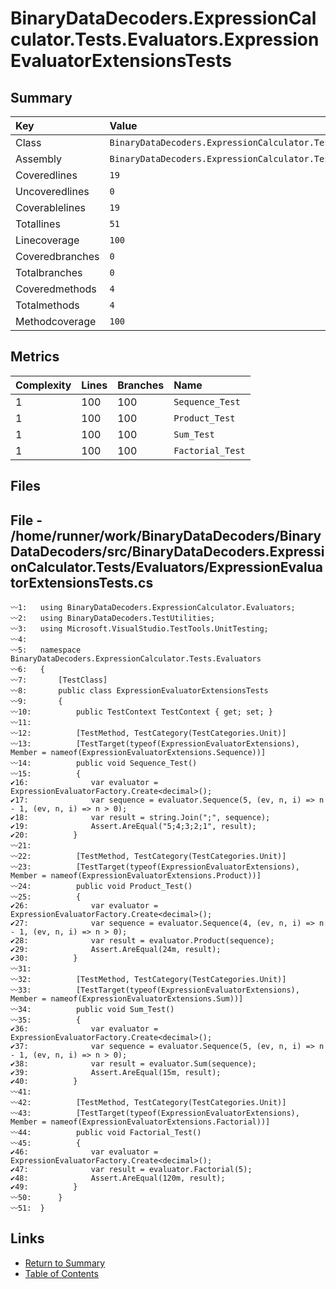 ﻿# BinaryDataDecoders.ExpressionCalculator.Tests.Evaluators.ExpressionEvaluatorExtensionsTests

## Summary

| Key             | Value                                                                                         |
| :-------------- | :-------------------------------------------------------------------------------------------- |
| Class           | `BinaryDataDecoders.ExpressionCalculator.Tests.Evaluators.ExpressionEvaluatorExtensionsTests` |
| Assembly        | `BinaryDataDecoders.ExpressionCalculator.Tests`                                               |
| Coveredlines    | `19`                                                                                          |
| Uncoveredlines  | `0`                                                                                           |
| Coverablelines  | `19`                                                                                          |
| Totallines      | `51`                                                                                          |
| Linecoverage    | `100`                                                                                         |
| Coveredbranches | `0`                                                                                           |
| Totalbranches   | `0`                                                                                           |
| Coveredmethods  | `4`                                                                                           |
| Totalmethods    | `4`                                                                                           |
| Methodcoverage  | `100`                                                                                         |

## Metrics

| Complexity | Lines | Branches | Name             |
| :--------- | :---- | :------- | :--------------- |
| 1          | 100   | 100      | `Sequence_Test`  |
| 1          | 100   | 100      | `Product_Test`   |
| 1          | 100   | 100      | `Sum_Test`       |
| 1          | 100   | 100      | `Factorial_Test` |

## Files

## File - /home/runner/work/BinaryDataDecoders/BinaryDataDecoders/src/BinaryDataDecoders.ExpressionCalculator.Tests/Evaluators/ExpressionEvaluatorExtensionsTests.cs

```CSharp
〰1:   using BinaryDataDecoders.ExpressionCalculator.Evaluators;
〰2:   using BinaryDataDecoders.TestUtilities;
〰3:   using Microsoft.VisualStudio.TestTools.UnitTesting;
〰4:   
〰5:   namespace BinaryDataDecoders.ExpressionCalculator.Tests.Evaluators
〰6:   {
〰7:       [TestClass]
〰8:       public class ExpressionEvaluatorExtensionsTests
〰9:       {
〰10:          public TestContext TestContext { get; set; }
〰11:  
〰12:          [TestMethod, TestCategory(TestCategories.Unit)]
〰13:          [TestTarget(typeof(ExpressionEvaluatorExtensions), Member = nameof(ExpressionEvaluatorExtensions.Sequence))]
〰14:          public void Sequence_Test()
〰15:          {
✔16:              var evaluator = ExpressionEvaluatorFactory.Create<decimal>();
✔17:              var sequence = evaluator.Sequence(5, (ev, n, i) => n - 1, (ev, n, i) => n > 0);
✔18:              var result = string.Join(";", sequence);
✔19:              Assert.AreEqual("5;4;3;2;1", result);
✔20:          }
〰21:  
〰22:          [TestMethod, TestCategory(TestCategories.Unit)]
〰23:          [TestTarget(typeof(ExpressionEvaluatorExtensions), Member = nameof(ExpressionEvaluatorExtensions.Product))]
〰24:          public void Product_Test()
〰25:          {
✔26:              var evaluator = ExpressionEvaluatorFactory.Create<decimal>();
✔27:              var sequence = evaluator.Sequence(4, (ev, n, i) => n - 1, (ev, n, i) => n > 0);
✔28:              var result = evaluator.Product(sequence);
✔29:              Assert.AreEqual(24m, result);
✔30:          }
〰31:  
〰32:          [TestMethod, TestCategory(TestCategories.Unit)]
〰33:          [TestTarget(typeof(ExpressionEvaluatorExtensions), Member = nameof(ExpressionEvaluatorExtensions.Sum))]
〰34:          public void Sum_Test()
〰35:          {
✔36:              var evaluator = ExpressionEvaluatorFactory.Create<decimal>();
✔37:              var sequence = evaluator.Sequence(5, (ev, n, i) => n - 1, (ev, n, i) => n > 0);
✔38:              var result = evaluator.Sum(sequence);
✔39:              Assert.AreEqual(15m, result);
✔40:          }
〰41:  
〰42:          [TestMethod, TestCategory(TestCategories.Unit)]
〰43:          [TestTarget(typeof(ExpressionEvaluatorExtensions), Member = nameof(ExpressionEvaluatorExtensions.Factorial))]
〰44:          public void Factorial_Test()
〰45:          {
✔46:              var evaluator = ExpressionEvaluatorFactory.Create<decimal>();
✔47:              var result = evaluator.Factorial(5);
✔48:              Assert.AreEqual(120m, result);
✔49:          }
〰50:      }
〰51:  }
```

## Links

* [Return to Summary](Summary.md)
* [Table of Contents](../TOC.md)

